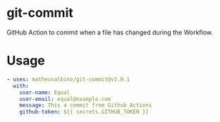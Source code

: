 # git-commit

GitHub Action to commit when a file has changed during the Workflow.

# Usage

```yml
- uses: matheusalbino/git-commit@v1.0.1
  with:
    user-name: Equal
    user-email: equal@example.com
    message: This a commit from Github Actions
    github-token: ${{ secrets.GITHUB_TOKEN }}
```
